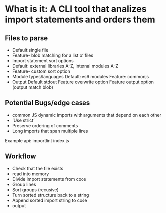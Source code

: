 # What is it:  A CLI tool that analizes import statements and orders them

## Files to parse
- Default:single file
- Feature- blob matching for a list of files
- Import statement sort options
- Default:  external libraries A-Z, internal modules A-Z
- Feature- custom sort option
- Module types/languages
	Default:  es6 modules
		Feature: commonjs
- Output
	Default stdout
		Feature  overwrite option
		Feature output option  (output match blob)

## Potential Bugs/edge cases
- common JS dynamic imports with arguments that depend on each other
- ‘Use strict’
- Preserve ordering of comments
- Long imports that span multiple lines

Example api: importlint index.js


## Workflow
- Check that the file exists
- read into memory
- Divide import statements from code
- Group lines
- Sort groups (recusive)
- Turn sorted structure back to a string
- Append sorted import string to code
- output

